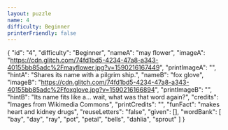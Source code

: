 ```yaml
---
layout: puzzle
name: 4
difficulty: Beginner
printerFriendly: false
---
```

{
    "id": "4",
    "difficulty": "Beginner",
    "nameA": "may flower",
    "imageA": "https://cdn.glitch.com/74fd1bd5-4234-47a8-a343-40155bb85adc%2Fmayflower.jpg?v=1590216167449",
    "printImageA": "",
    "hintA": "Shares its name with a pilgrim ship.",
    "nameB": "fox glove",
    "imageB": "https://cdn.glitch.com/74fd1bd5-4234-47a8-a343-40155bb85adc%2Ffoxglove.jpg?v=1590216166894",
    "printImageB": "",
    "hintB": "Its name fits like a... wait, what was that word again?",
    "credits": "Images from Wikimedia Commons",
    "printCredits": "",
    "funFact": "makes heart and kidney drugs",
    "reuseLetters": "false",
    "given": [],
    "wordBank": [
        "bay",
        "day",
        "ray",
        "pot",
        "petal",
        "bells",
        "dahlia",
        "sprout"
    ]
}